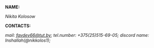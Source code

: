 **NAME:**

_Nikita Kolosow_

**CONTACTS:**

_mail: favdev66@tut.by;_
_tel.number: +375(25)515-69-05;_
_discord name: Inshallah(@nikkolos1);_
